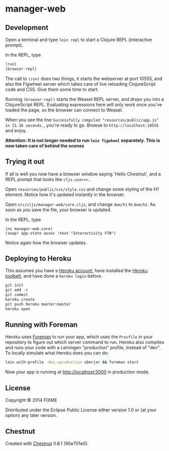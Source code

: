 # manager-web


## Development

Open a terminal and type `lein repl` to start a Clojure REPL
(interactive prompt).

In the REPL, type

```clojure
(run)
(browser-repl)
```

The call to `(run)` does two things, it starts the webserver at port
10555, and also the Figwheel server which takes care of live reloading
ClojureScript code and CSS. Give them some time to start.

Running `(browser-repl)` starts the Weasel REPL server, and drops you
into a ClojureScript REPL. Evaluating expressions here will only work
once you've loaded the page, so the browser can connect to Weasel.

When you see the line `Successfully compiled "resources/public/app.js"
in 21.36 seconds.`, you're ready to go. Browse to
`http://localhost:10555` and enjoy.

**Attention: It is not longer needed to run `lein figwheel`
  separately. This is now taken care of behind the scenes**

## Trying it out

If all is well you now have a browser window saying 'Hello Chestnut',
and a REPL prompt that looks like `cljs.user=>`.

Open `resources/public/css/style.css` and change some styling of the
H1 element. Notice how it's updated instantly in the browser.

Open `src/cljs/manager-web/core.cljs`, and change `dom/h1` to
`dom/h2`. As soon as you save the file, your browser is updated.

In the REPL, type

```
(ns manager-web.core)
(swap! app-state assoc :text "Interactivity FTW")
```

Notice again how the browser updates.

## Deploying to Heroku

This assumes you have a
[Heroku account](https://signup.heroku.com/dc), have installed the
[Heroku toolbelt](https://toolbelt.heroku.com/), and have done a
`heroku login` before.

``` sh
git init
git add -A
git commit
heroku create
git push heroku master:master
heroku open
```

## Running with Foreman

Heroku uses [Foreman](http://ddollar.github.io/foreman/) to run your
app, which uses the `Procfile` in your repository to figure out which
server command to run. Heroku also compiles and runs your code with a
Leiningen "production" profile, instead of "dev". To locally simulate
what Heroku does you can do:

``` sh
lein with-profile -dev,+production uberjar && foreman start
```

Now your app is running at
[http://localhost:5000](http://localhost:5000) in production mode.

## License

Copyright © 2014 FIXME

Distributed under the Eclipse Public License either version 1.0 or (at
your option) any later version.

## Chestnut

Created with [Chestnut](http://plexus.github.io/chestnut/) 0.8.1 (90e701e0).
